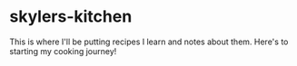 # skylers-kitchen
This is where I'll be putting recipes I learn and notes about them. Here's to starting my cooking journey!
